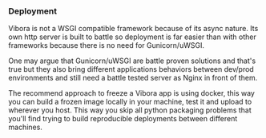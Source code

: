 ### Deployment

Vibora is not a WSGI compatible framework because of its async nature.
Its own http server is built to battle so deployment is far easier
than with other frameworks because there is no need for Gunicorn/uWSGI.

One may argue that Gunicorn/uWSGI are battle proven solutions and that's true
but they also bring different applications behaviors between dev/prod
environments and still need a battle tested server as Nginx
in front of them.

The recommend approach to freeze a Vibora app is using docker,
this way you can build a frozen image locally in your machine, test it
and upload to wherever you host. This way you skip
all python packaging problems that you'll find trying to build
reproducible deployments between different machines.
